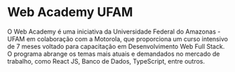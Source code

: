 # Web Academy UFAM

O Web Academy é uma iniciativa da Universidade Federal do Amazonas - UFAM em colaboração com a Motorola, que proporciona um curso intensivo de 7 meses voltado para capacitação em Desenvolvimento Web Full Stack. O programa abrange os temas mais atuais e demandados no mercado de trabalho, como React JS, Banco de Dados, TypeScript, entre outros.

